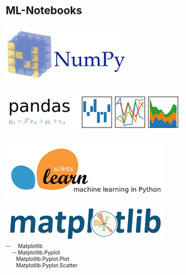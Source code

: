 # ML-Notebooks  
[![Image Alt Text](images/NumPy.png)](numpy)  
-------------------------------------------------------------------------------------------  
[![Image Alt Text](images/Pandas.png)](pandas)  
-------------------------------------------------------------------------------------------  
[![Image Alt Text](images/scikit-learn.png)](scikit-learn)  
-------------------------------------------------------------------------------------------  
[![Image Alt Text](images/Matplotlib.png)](matplotlib)  
--&nbsp;&nbsp;&nbsp;&nbsp;&nbsp;Matplotlib  
&nbsp;&nbsp;&nbsp;&nbsp;--&nbsp;Matplotlib.Pyplot  
&nbsp;&nbsp;&nbsp;&nbsp;&nbsp;&nbsp;&nbsp;Matplotlib.Pyplot.Plot  
&nbsp;&nbsp;&nbsp;&nbsp;&nbsp;&nbsp;&nbsp;Matplotlib.Pyplot.Scatter  
